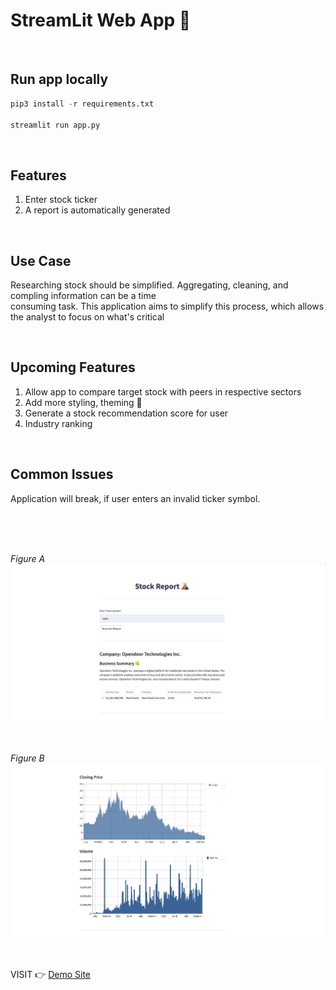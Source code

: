 StreamLit Web App   🚀
======================



<br>

Run app locally
-----------------

```python
pip3 install -r requirements.txt

streamlit run app.py
```

<br>

Features
-----------------
1. Enter stock ticker
2. A report is automatically generated 

<br>

Use Case
--------------
Researching stock should be simplified. Aggregating, cleaning, and compling information can be a time <br>
consuming task. This application aims to simplify this process, which allows the analyst to focus on what's critical <br>


<br>

Upcoming Features
--------------------
1. Allow app to compare target stock with peers in respective sectors
2. Add more styling, theming 🎨
3. Generate a stock recommendation score for user
4. Industry ranking


<br>

Common Issues
----------------------
Application will break, if user enters an invalid ticker symbol. <br>


<br>


<br>

<br><i>Figure A</i>
<img src="./imgs/a.png"
     alt="app demo"
     style="float: left; margin-right: 10px; margin-bottom: 50px;" />


<br>

<br><i>Figure B</i>
<img src="./imgs/b.png"
     alt="app demo"
     style="float: left; margin-right: 10px; margin-bottom: 50px;" />


<br>

<br>





VISIT 👉 <a href="https://share.streamlit.io/nfaltir/streamlit-stock-report/main/app.py" target="_blank">Demo Site</a>


